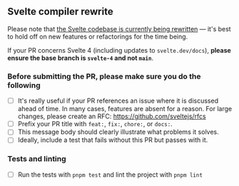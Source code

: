## Svelte compiler rewrite

Please note that [the Svelte codebase is currently being rewritten](https://svelte.dev/blog/runes) — it's best to hold off on new features or refactorings for the time being.

If your PR concerns Svelte 4 (including updates to `svelte.dev/docs`), **please ensure the base branch is `svelte-4` and not `main`**.

### Before submitting the PR, please make sure you do the following

- [ ] It's really useful if your PR references an issue where it is discussed ahead of time. In many cases, features are absent for a reason. For large changes, please create an RFC: https://github.com/sveltejs/rfcs
- [ ] Prefix your PR title with `feat:`, `fix:`, `chore:`, or `docs:`.
- [ ] This message body should clearly illustrate what problems it solves.
- [ ] Ideally, include a test that fails without this PR but passes with it.

### Tests and linting

- [ ] Run the tests with `pnpm test` and lint the project with `pnpm lint`
